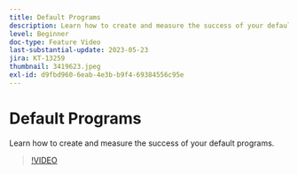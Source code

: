 ```yaml
---
title: Default Programs
description: Learn how to create and measure the success of your default programs.
level: Beginner
doc-type: Feature Video
last-substantial-update: 2023-05-23
jira: KT-13259
thumbnail: 3419623.jpeg
exl-id: d9fbd960-6eab-4e3b-b9f4-69384556c95e
---
```

# Default Programs

Learn how to create and measure the success of your default programs.

>[!VIDEO](https://video.tv.adobe.com/v/3419623/?learn=on)
